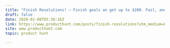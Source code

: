 ```yaml
---
title: "Finish Resolutions! — Finish goals an get up to $200. Fail, and you'll pay!"
draft: false
date: 2020-01-08T05:36:16Z
link: https://www.producthunt.com/posts/finish-resolutions?utm_medium=RSS&utm_source=hune
site: www.producthunt.com
topic: product hunt  

---
```

